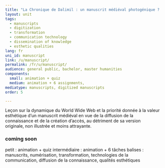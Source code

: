 ```yaml
---
title: "La Chronique de Dalimil : un manuscrit médiéval photogénique ? "
layout: unit
tags:
  - manuscripts
  - digitization
  - transformation
  - communication technology
  - dissemination of knowledge
  - esthetic qualities
lang: fr
uni_id: manuscript
link: /u/manuscript/
permalink: /fr/u/manuscript/
audience: general public, bachelor, master humanities
components:
  small: animation + quiz
  medium: animation + 6 assignments,   
mediatype: manuscripts, digitized manuscripts
order: 5

---
```


Leçon sur la dynamique du World Wide Web et la priorité donnée à la valeur esthétique d’un manuscrit médiéval en vue de la diffusion de la connaissance et de la création d’accès, au détriment de sa version originale, non illustrée et moins attrayante.

<!-- more -->

### coming soon
petit : animation + quiz
intermédiaire : animation + 6 tâches
balises : manuscrits, numérisation, transformation, technologies de la communication, diffusion de la connaissance, qualités esthétiques
